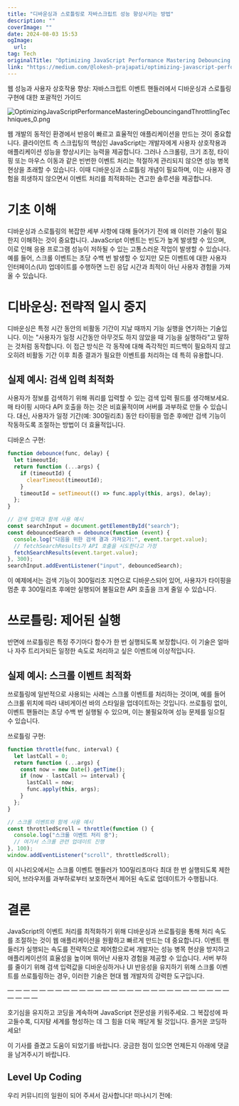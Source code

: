 ```yaml
---
title: "디바운싱과 스로틀링로 자바스크립트 성능 향상시키는 방법"
description: ""
coverImage: ""
date: 2024-08-03 15:53
ogImage: 
  url: 
tag: Tech
originalTitle: "Optimizing JavaScript Performance Mastering Debouncing and Throttling Techniques"
link: "https://medium.com/@lokesh-prajapati/optimizing-javascript-performance-mastering-debouncing-and-throttling-techniques-7053dc4079ff"
---
```




웹 성능과 사용자 상호작용 향상: 자바스크립트 이벤트 핸들러에서 디바운싱과 스로틀링 구현에 대한 포괄적인 가이드

![OptimizingJavaScriptPerformanceMasteringDebouncingandThrottlingTechniques_0.png](/assets/img/OptimizingJavaScriptPerformanceMasteringDebouncingandThrottlingTechniques_0.png)

웹 개발의 동적인 환경에서 반응이 빠르고 효율적인 애플리케이션을 만드는 것이 중요합니다. 클라이언트 측 스크립팅의 핵심인 JavaScript는 개발자에게 사용자 상호작용과 애플리케이션 성능을 향상시키는 능력을 제공합니다. 그러나 스크롤링, 크기 조정, 타이핑 또는 마우스 이동과 같은 빈번한 이벤트 처리는 적절하게 관리되지 않으면 성능 병목 현상을 초래할 수 있습니다. 이때 디바운싱과 스로틀링 개념이 필요하며, 이는 사용자 경험을 희생하지 않으면서 이벤트 처리를 최적화하는 견고한 솔루션을 제공합니다.

# 기초 이해

<div class="content-ad"></div>

디바운싱과 스로틀링의 복잡한 세부 사항에 대해 들어가기 전에 왜 이러한 기술이 필요한지 이해하는 것이 중요합니다. JavaScript 이벤트는 빈도가 높게 발생할 수 있으며, 이로 인해 응용 프로그램 성능이 저하될 수 있는 고통스러운 작업이 발생할 수 있습니다. 예를 들어, 스크롤 이벤트는 초당 수백 번 발생할 수 있지만 모든 이벤트에 대한 사용자 인터페이스(UI) 업데이트를 수행하면 느린 응답 시간과 최적이 아닌 사용자 경험을 가져올 수 있습니다.

# 디바운싱: 전략적 일시 중지

디바운싱은 특정 시간 동안의 비활동 기간이 지날 때까지 기능 실행을 연기하는 기술입니다. 이는 "사용자가 일정 시간동안 아무것도 하지 않았을 때 기능을 실행하라"고 말하는 것처럼 동작합니다. 이 접근 방식은 각 동작에 대해 즉각적인 피드백이 필요하지 않고 오히려 비활동 기간 이후 최종 결과가 필요한 이벤트를 처리하는 데 특히 유용합니다.

## 실제 예시: 검색 입력 최적화

<div class="content-ad"></div>

사용자가 정보를 검색하기 위해 쿼리를 입력할 수 있는 검색 입력 필드를 생각해보세요. 매 타이핑 시마다 API 호출을 하는 것은 비효율적이며 서버를 과부하로 만들 수 있습니다. 대신, 사용자가 일정 기간(예: 300밀리초) 동안 타이핑을 멈춘 후에만 검색 기능이 작동하도록 조절하는 방법이 더 효율적입니다.

디바운스 구현:

```js
function debounce(func, delay) {
  let timeoutId;
  return function (...args) {
    if (timeoutId) {
      clearTimeout(timeoutId);
    }
    timeoutId = setTimeout(() => func.apply(this, args), delay);
  };
}

// 검색 입력과 함께 사용 예시
const searchInput = document.getElementById("search");
const debouncedSearch = debounce(function (event) {
  console.log("다음을 위한 검색 결과 가져오기:", event.target.value);
  // fetchSearchResults가 API 호출을 시도한다고 가정
  fetchSearchResults(event.target.value);
}, 300);
searchInput.addEventListener("input", debouncedSearch);
```

이 예제에서는 검색 기능이 300밀리초 지연으로 디바운스되어 있어, 사용자가 타이핑을 멈춘 후 300밀리초 후에만 실행되어 불필요한 API 호출을 크게 줄일 수 있습니다.

<div class="content-ad"></div>

# 쓰로틀링: 제어된 실행

반면에 쓰로틀링은 특정 주기마다 함수가 한 번 실행되도록 보장합니다. 이 기술은 얼마나 자주 트리거되든 일정한 속도로 처리하고 싶은 이벤트에 이상적입니다.

## 실제 예시: 스크롤 이벤트 최적화

쓰로틀링에 일반적으로 사용되는 사례는 스크롤 이벤트를 처리하는 것이며, 예를 들어 스크롤 위치에 따라 내비게이션 바의 스타일을 업데이트하는 것입니다. 쓰로틀링 없이, 이벤트 핸들러는 초당 수백 번 실행될 수 있으며, 이는 불필요하며 성능 문제를 일으킬 수 있습니다.

<div class="content-ad"></div>

쓰로틀링 구현:

```js
function throttle(func, interval) {
  let lastCall = 0;
  return function (...args) {
    const now = new Date().getTime();
    if (now - lastCall >= interval) {
      lastCall = now;
      func.apply(this, args);
    }
  };
}

// 스크롤 이벤트와 함께 사용 예시
const throttledScroll = throttle(function () {
  console.log("스크롤 이벤트 처리 중");
  // 여기서 스크롤 관련 업데이트 진행
}, 100);
window.addEventListener("scroll", throttledScroll);
```

이 시나리오에서는 스크롤 이벤트 핸들러가 100밀리초마다 최대 한 번 실행되도록 제한되어, 브라우저를 과부하로부터 보호하면서 제어된 속도로 업데이트가 수행됩니다.

# 결론

<div class="content-ad"></div>

JavaScript의 이벤트 처리를 최적화하기 위해 디바운싱과 쓰로틀링을 통해 처리 속도를 조절하는 것이 웹 애플리케이션을 원활하고 빠르게 만드는 데 중요합니다. 이벤트 핸들러가 실행되는 속도를 전략적으로 제어함으로써 개발자는 성능 병목 현상을 방지하고 애플리케이션의 효율성을 높이며 뛰어난 사용자 경험을 제공할 수 있습니다. 서버 부하를 줄이기 위해 검색 입력값을 디바운싱하거나 UI 반응성을 유지하기 위해 스크롤 이벤트를 쓰로틀링하는 경우, 이러한 기술은 현대 웹 개발자의 강력한 도구입니다.

— — — — — — — — — — — — — — — — — — — — — — — — — — — — — — — —

호기심을 유지하고 코딩을 계속하며 JavaScript 전문성을 키워주세요. 그 복잡성에 파고들수록, 디지턈 세계를 형성하는 데 그 힘을 더욱 깨닫게 될 것입니다. 즐거운 코딩하세요!

이 기사를 즐겼고 도움이 되었기를 바랍니다. 궁금한 점이 있으면 언제든지 아래에 댓글을 남겨주시기 바랍니다.

<div class="content-ad"></div>

## Level Up Coding

우리 커뮤니티의 일원이 되어 주셔서 감사합니다! 떠나시기 전에:

<div class="content-ad"></div>

